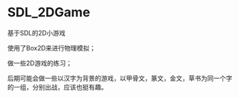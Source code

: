 # SDL_2DGame
基于SDL的2D小游戏

使用了Box2D来进行物理模拟；

做一些2D游戏的练习；

后期可能会做一些以汉字为背景的游戏，以甲骨文，篆文，金文，草书为同一个字的一组，分别出战，应该也挺有趣。
